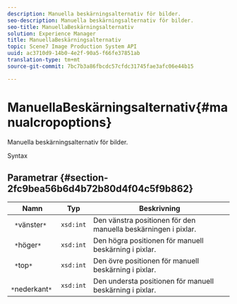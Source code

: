 ```yaml
---
description: Manuella beskärningsalternativ för bilder.
seo-description: Manuella beskärningsalternativ för bilder.
seo-title: ManuellaBeskärningsalternativ
solution: Experience Manager
title: ManuellaBeskärningsalternativ
topic: Scene7 Image Production System API
uuid: ac3710d9-14b0-4e2f-90a5-f66fe37851ab
translation-type: tm+mt
source-git-commit: 7bc7b3a86fbcdc57cfdc31745fae3afc06e44b15

---
```



# ManuellaBeskärningsalternativ{#manualcropoptions}

Manuella beskärningsalternativ för bilder.

Syntax

## Parametrar {#section-2fc9bea56b6d4b72b80d4f04c5f9b862}

| Namn | Typ | Beskrivning |
|---|---|---|
| ` *`vänster`*` | `xsd:int` | Den vänstra positionen för den manuella beskärningen i pixlar. |
| ` *`höger`*` | `xsd:int` | Den högra positionen för manuell beskärning i pixlar. |
| ` *`top`*` | `xsd:int` | Den övre positionen för manuell beskärning i pixlar. |
| ` *`nederkant`*` | `xsd:int` | Den understa positionen för manuell beskärning i pixlar. |

